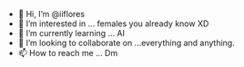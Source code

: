 - 👋 Hi, I’m @iiflores
- 👀 I’m interested in ... females you already know XD
- 🌱 I’m currently learning ... AI
- 💞️ I’m looking to collaborate on ...everything and anything.
- 📫 How to reach me ... Dm

<!---
iiflores/iiflores is a ✨ special ✨ repository because its `README.md` (this file) appears on your GitHub profile.
You can click the Preview link to take a look at your changes.
--->
